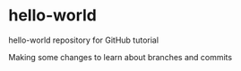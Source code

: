 # hello-world
hello-world repository for GitHub tutorial

Making some changes to learn about branches and commits
